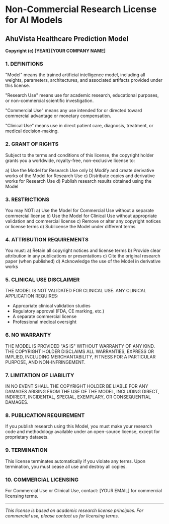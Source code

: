 # Non-Commercial Research License for AI Models
## AhuVista Healthcare Prediction Model

**Copyright (c) [YEAR] [YOUR COMPANY NAME]**

### 1. DEFINITIONS

"Model" means the trained artificial intelligence model, including all weights, parameters, architectures, and associated artifacts provided under this license.

"Research Use" means use for academic research, educational purposes, or non-commercial scientific investigation.

"Commercial Use" means any use intended for or directed toward commercial advantage or monetary compensation.

"Clinical Use" means use in direct patient care, diagnosis, treatment, or medical decision-making.

### 2. GRANT OF RIGHTS

Subject to the terms and conditions of this license, the copyright holder grants you a worldwide, royalty-free, non-exclusive license to:

a) Use the Model for Research Use only
b) Modify and create derivative works of the Model for Research Use
c) Distribute copies and derivative works for Research Use
d) Publish research results obtained using the Model

### 3. RESTRICTIONS

You may NOT:
a) Use the Model for Commercial Use without a separate commercial license
b) Use the Model for Clinical Use without appropriate validation and commercial license
c) Remove or alter any copyright notices or license terms
d) Sublicense the Model under different terms

### 4. ATTRIBUTION REQUIREMENTS

You must:
a) Retain all copyright notices and license terms
b) Provide clear attribution in any publications or presentations
c) Cite the original research paper (when published)
d) Acknowledge the use of the Model in derivative works

### 5. CLINICAL USE DISCLAIMER

THE MODEL IS NOT VALIDATED FOR CLINICAL USE. ANY CLINICAL APPLICATION REQUIRES:
- Appropriate clinical validation studies
- Regulatory approval (FDA, CE marking, etc.)
- A separate commercial license
- Professional medical oversight

### 6. NO WARRANTY

THE MODEL IS PROVIDED "AS IS" WITHOUT WARRANTY OF ANY KIND. THE COPYRIGHT HOLDER DISCLAIMS ALL WARRANTIES, EXPRESS OR IMPLIED, INCLUDING MERCHANTABILITY, FITNESS FOR A PARTICULAR PURPOSE, AND NON-INFRINGEMENT.

### 7. LIMITATION OF LIABILITY

IN NO EVENT SHALL THE COPYRIGHT HOLDER BE LIABLE FOR ANY DAMAGES ARISING FROM THE USE OF THE MODEL, INCLUDING DIRECT, INDIRECT, INCIDENTAL, SPECIAL, EXEMPLARY, OR CONSEQUENTIAL DAMAGES.

### 8. PUBLICATION REQUIREMENT

If you publish research using this Model, you must make your research code and methodology available under an open-source license, except for proprietary datasets.

### 9. TERMINATION

This license terminates automatically if you violate any terms. Upon termination, you must cease all use and destroy all copies.

### 10. COMMERCIAL LICENSING

For Commercial Use or Clinical Use, contact: [YOUR EMAIL] for commercial licensing terms.

---
*This license is based on academic research license principles. For commercial use, please contact us for licensing terms.*
